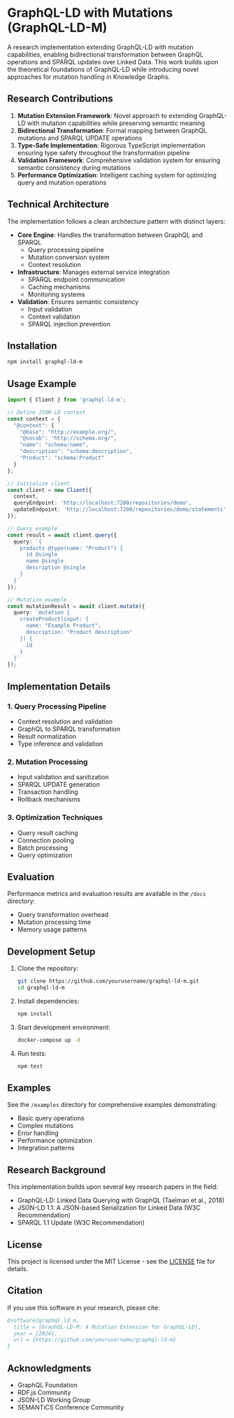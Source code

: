 # GraphQL-LD with Mutations (GraphQL-LD-M)

A research implementation extending GraphQL-LD with mutation capabilities, enabling bidirectional transformation between GraphQL operations and SPARQL updates over Linked Data. This work builds upon the theoretical foundations of GraphQL-LD while introducing novel approaches for mutation handling in Knowledge Graphs.

## Research Contributions

1. **Mutation Extension Framework**: Novel approach to extending GraphQL-LD with mutation capabilities while preserving semantic meaning
2. **Bidirectional Transformation**: Formal mapping between GraphQL mutations and SPARQL UPDATE operations
3. **Type-Safe Implementation**: Rigorous TypeScript implementation ensuring type safety throughout the transformation pipeline
4. **Validation Framework**: Comprehensive validation system for ensuring semantic consistency during mutations
5. **Performance Optimization**: Intelligent caching system for optimizing query and mutation operations

## Technical Architecture

The implementation follows a clean architecture pattern with distinct layers:

- **Core Engine**: Handles the transformation between GraphQL and SPARQL
  - Query processing pipeline
  - Mutation conversion system
  - Context resolution
- **Infrastructure**: Manages external service integration
  - SPARQL endpoint communication
  - Caching mechanisms
  - Monitoring systems
- **Validation**: Ensures semantic consistency
  - Input validation
  - Context validation
  - SPARQL injection prevention

## Installation

```bash
npm install graphql-ld-m
```

## Usage Example

```typescript
import { Client } from 'graphql-ld-m';

// Define JSON-LD context
const context = {
  "@context": {
    "@base": "http://example.org/",
    "@vocab": "http://schema.org/",
    "name": "schema:name",
    "description": "schema:description",
    "Product": "schema:Product"
  }
};

// Initialize client
const client = new Client({
  context,
  queryEndpoint: 'http://localhost:7200/repositories/demo',
  updateEndpoint: 'http://localhost:7200/repositories/demo/statements'
});

// Query example
const result = await client.query({
  query: `{
    products @type(name: "Product") {
      id @single
      name @single
      description @single
    }
  }`
});

// Mutation example
const mutationResult = await client.mutate({
  query: `mutation {
    createProduct(input: {
      name: "Example Product",
      description: "Product description"
    }) {
      id
    }
  }`
});
```

## Implementation Details

### 1. Query Processing Pipeline
- Context resolution and validation
- GraphQL to SPARQL transformation
- Result normalization
- Type inference and validation

### 2. Mutation Processing
- Input validation and sanitization
- SPARQL UPDATE generation
- Transaction handling
- Rollback mechanisms

### 3. Optimization Techniques
- Query result caching
- Connection pooling
- Batch processing
- Query optimization

## Evaluation

Performance metrics and evaluation results are available in the `/docs` directory:
- Query transformation overhead
- Mutation processing time
- Memory usage patterns

## Development Setup

1. Clone the repository:
   ```bash
   git clone https://github.com/yourusername/graphql-ld-m.git
   cd graphql-ld-m
   ```

2. Install dependencies:
   ```bash
   npm install
   ```

3. Start development environment:
   ```bash
   docker-compose up -d
   ```

4. Run tests:
   ```bash
   npm test
   ```

## Examples

See the `/examples` directory for comprehensive examples demonstrating:
- Basic query operations
- Complex mutations
- Error handling
- Performance optimization
- Integration patterns

## Research Background

This implementation builds upon several key research papers in the field:
- GraphQL-LD: Linked Data Querying with GraphQL (Taelman et al., 2018)
- JSON-LD 1.1: A JSON-based Serialization for Linked Data (W3C Recommendation)
- SPARQL 1.1 Update (W3C Recommendation)

## License

This project is licensed under the MIT License - see the [LICENSE](LICENSE) file for details.

## Citation

If you use this software in your research, please cite:

```bibtex
@software{graphql_ld_m,
  title = {GraphQL-LD-M: A Mutation Extension for GraphQL-LD},
  year = {2024},
  url = {https://github.com/yourusername/graphql-ld-m}
}
```

## Acknowledgments

- GraphQL Foundation
- RDF.js Community
- JSON-LD Working Group
- SEMANTiCS Conference Community

